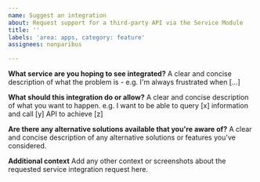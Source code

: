 ```yaml
---
name: Suggest an integration
about: Request support for a third-party API via the Service Module
title: ''
labels: 'area: apps, category: feature'
assignees: nonparibus

---
```


**What service are you hoping to see integrated?**
A clear and concise description of what the problem is - e.g. I'm always frustrated when [...]

**What should this integration do or allow?**
A clear and concise description of what you want to happen. e.g. I want to be able to query [x] information and call [y] API to achieve [z]

**Are there any alternative solutions available that you're aware of?**
A clear and concise description of any alternative solutions or features you've considered.

**Additional context**
Add any other context or screenshots about the requested service integration request here.

